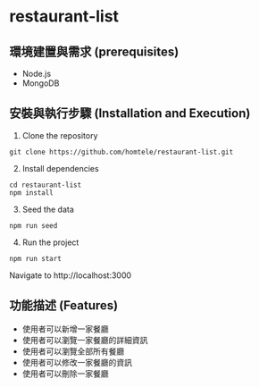 # restaurant-list
## 環境建置與需求 (prerequisites)
* Node.js
* MongoDB
## 安裝與執行步驟 (Installation and Execution)
1. Clone the repository
```
git clone https://github.com/homtele/restaurant-list.git
```
2. Install dependencies
```
cd restaurant-list
npm install
```
3. Seed the data
```
npm run seed
```
4. Run the project
```
npm run start
```
Navigate to http://localhost:3000
## 功能描述 (Features)
* 使用者可以新增一家餐廳
* 使用者可以瀏覽一家餐廳的詳細資訊
* 使用者可以瀏覽全部所有餐廳
* 使用者可以修改一家餐廳的資訊
* 使用者可以刪除一家餐廳
